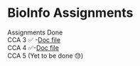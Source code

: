 # BioInfo Assignments
Assignments Done \
CCA 3 ✅ 
    -[Doc file](https://github.com/kedar1100/BioInfo/blob/main/cca3/ansAssignment%201_%20DNAFundamental.docx)\
CCA 4 ✅-[Doc file](https://github.com/kedar1100/BioInfo/blob/main/cca4/cca4BIOinfo.docx)\
CCA 5 (Yet to be done 😓)
